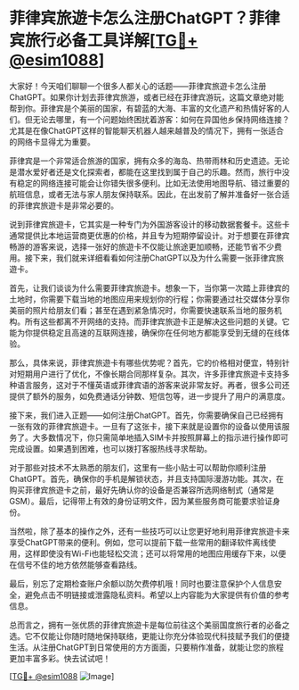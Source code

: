 # 菲律宾旅遊卡怎么注册ChatGPT？菲律宾旅行必备工具详解[[TG💪+ @esim1088](https://t.me/s/esim1088)]

大家好！今天咱们聊聊一个很多人都关心的话题——菲律宾旅遊卡怎么注册ChatGPT。如果你计划去菲律宾旅游，或者已经在菲律宾游玩，这篇文章绝对能帮到你。菲律宾是个美丽的国家，有碧蓝的大海、丰富的文化遗产和热情好客的人们。但无论去哪里，有一个问题始终困扰着游客：如何在异国他乡保持网络连接？尤其是在像ChatGPT这样的智能聊天机器人越来越普及的情况下，拥有一张适合的网络卡显得尤为重要。

菲律宾是一个非常适合旅游的国家，拥有众多的海岛、热带雨林和历史遗迹。无论是潜水爱好者还是文化探索者，都能在这里找到属于自己的乐趣。然而，旅行中没有稳定的网络连接可能会让你错失很多便利。比如无法使用地图导航、错过重要的航班信息，或者无法与家人朋友保持联系。因此，在出发前了解并准备好一张合适的菲律宾旅遊卡是非常必要的。

说到菲律宾旅遊卡，它其实是一种专门为外国游客设计的移动数据套餐卡。这些卡通常提供比本地运营商更优惠的价格，并且专为短期停留设计。对于想要在菲律宾畅游的游客来说，选择一张好的旅遊卡不仅能让旅途更加顺畅，还能节省不少费用。接下来，我们就来详细看看如何注册ChatGPT以及为什么需要一张菲律宾旅遊卡。

首先，让我们谈谈为什么需要菲律宾旅遊卡。想象一下，当你第一次踏上菲律宾的土地时，你需要下载当地的地图应用来规划你的行程；你需要通过社交媒体分享你美丽的照片给朋友们看；甚至在遇到紧急情况时，你需要快速联系当地的服务机构。所有这些都离不开网络的支持。而菲律宾旅遊卡正是解决这些问题的关键。它能为你提供稳定且高速的互联网连接，确保你在任何地方都能享受到无缝的在线体验。

那么，具体来说，菲律宾旅遊卡有哪些优势呢？首先，它的价格相对便宜，特别针对短期用户进行了优化，不像长期合同那样复杂。其次，许多菲律宾旅遊卡支持多种语言服务，这对于不懂英语或菲律宾语的游客来说非常友好。再者，很多公司还提供了额外的服务，如免费通话分钟数、短信包等，进一步提升了用户的满意度。

接下来，我们进入正题——如何注册ChatGPT。首先，你需要确保自己已经拥有一张有效的菲律宾旅遊卡。一旦有了这张卡，接下来就是设置你的设备以使用该服务了。大多数情况下，你只需简单地插入SIM卡并按照屏幕上的指示进行操作即可完成设置。如果遇到困难，也可以拨打客服热线寻求帮助。

对于那些对技术不太熟悉的朋友们，这里有一些小贴士可以帮助你顺利注册ChatGPT。首先，确保你的手机是解锁状态，并且支持国际漫游功能。其次，在购买菲律宾旅遊卡之前，最好先确认你的设备是否兼容所选网络制式（通常是GSM）。最后，记得带上有效的身份证明文件，因为某些服务商可能要求验证身份。

当然啦，除了基本的操作之外，还有一些技巧可以让您更好地利用菲律宾旅遊卡来享受ChatGPT带来的便利。例如，您可以提前下载一些常用的翻译软件离线使用，这样即使没有Wi-Fi也能轻松交流；还可以将常用的地图应用缓存下来，以便在信号不佳的地方依然能够查看路线。

最后，别忘了定期检查账户余额以防欠费停机哦！同时也要注意保护个人信息安全，避免点击不明链接或泄露隐私资料。希望以上内容能为大家提供有价值的参考信息。

总而言之，拥有一张优质的菲律宾旅遊卡是每位前往这个美丽国度旅行者的必备之选。它不仅能让你随时随地保持联络，更能让你充分体验现代科技赋予我们的便捷生活。从注册ChatGPT到日常使用的方方面面，只要稍作准备，就能让您的旅程更加丰富多彩。快去试试吧！

[[TG💪+ @esim1088](https://t.me/s/esim1088) ![Image](https://i.postimg.cc/4NQfJmqS/Snipaste-2025-05-13-00-14-12.png)]